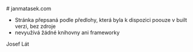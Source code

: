 # janmatasek.com

- Stránka přepsaná podle předlohy, která byla k dispozici poouze v built verzi, bez zdroje
- nevyužívá žádné knihovny ani frameworky

Josef Lát